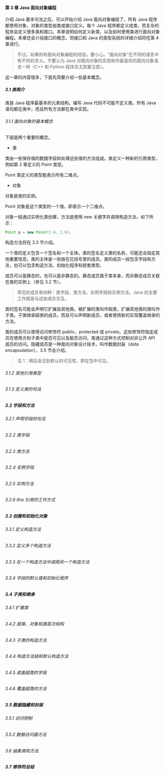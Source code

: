 #### 第 3 章 Java 面向对象编程

介绍 Java 基本句法之后，可以开始介绍 Java 面向对象编程了。所有 Java 程序都使用对象，对象的类型由类或接口定义。每个 Java 程序都定义成类，而复杂的程序会定义很多类和接口。本章说明如何定义新类，以及如何使用类进行面向对象编程。本章还会介绍接口的概念，但接口和 Java 的类型系统的详细介绍将在第 4 章进行。

> 不过，如果你有面向对象编程的经验，要小心。“面向对象”在不同的语言中有不同的含义。不要认为 Java 对面向对象的实现和你最喜欢的面向对象语言一样（C++ 和 Python 程序员尤其要注意）。

这一章的内容很多，下面先简要介绍一些基本概念。

##### 3.1 类简介

类是 Java 程序最基本的元素结构。编写 Java 代码不可能不定义类。所有 Java 语句都在类中，而且所有方法都在类中实现。

###### 3.1.1 面向对象的基本概念

下面是两个重要的概念。

- 类

类由一些保存值的数据字段和处理这些值的方法组成。类定义一种新的引用类型，例如第 2 章定义的 Point 类型。

Point 类定义的类型能表示所有二维点。

- 对象

对象是类的实例。

Point 对象是这个类型的一个值，即表示一个二维点。

对象一般通过实例化类创建，方法是使用 new 关键字并调用构造方法，如下所示：
```java
Point p = new Point(1.0, 2.0);
```
构造方法将在 3.3 节介绍。

一个类的定义包含一个签名和一个主体。类的签名定义类的名称，可能还会指定其他重要信息。类的主体是一些放在花括号里的成员。类的成员一般包含字段和方法，也可以包含构造方法、初始化程序和嵌套类型。

成员可以是静态的，也可以是非静态的。静态成员属于类本身，而非静态成员关联在类的实例上（参见 3.2 节）。

> 常见的成员有四种：类字段、类方法、实例字段和实例方法。Java 的主要工作就是与这些成员交互。

类的签名可能会声明它扩展自其他类。被扩展的类叫作超类，扩展其他类的类叫作子类。子类继承超类的成员，而且可以声明新成员，或者使用新的实现覆盖继承的方法。

类的成员可以使用访问修饰符 public、protected 或 private。这些修饰符指定成员在使用方和子类中是否可见以及能否访问。类通过这种方式控制对非公开 API 成员的访问。隐藏成员是一种面向对象设计技术，叫作数据封装（data encapsulation），3.5 节会介绍。

> 注 1：稍后会见到默认的可见性，即在包中可见。

###### 3.1.2 其他引用类型






###### 3.1.3 定义类的句法





##### 3.2 字段和方法











###### 3.2.1 声明字段的句法







###### 3.2.2 类字段







###### 3.2.3 类方法







###### 3.2.4 实例字段





###### 3.2.5 实例方法






###### 3.2.6 this 引用的工作方式







##### 3.3 创建和初始化对象







###### 3.3.1 定义构造方法








###### 3.3.2 定义多个构造方法








###### 3.3.3 在一个构造方法中调用另一个构造方法








###### 3.3.4 字段的默认值和初始化程序








##### 3.4 子类和继承








###### 3.4.1 扩展类







###### 3.4.2 超类、对象和类层次结构







###### 3.4.3 子类的构造方法







###### 3.4.4 构造方法链和默认构造方法







###### 3.4.5 遮盖超类的字段






###### 3.4.6 覆盖超类的方法







##### 3.5 数据隐藏和封装








###### 3.5.1 访问控制







###### 3.5.2 数据访问器方法










###### 3.6 抽象类和方法










##### 3.7 修饰符总结










